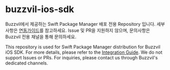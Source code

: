 # buzzvil-ios-sdk

Buzzvil에서 제공하는 Swift Package Manager 배포 전용 Repository 입니다. 
세부 사항은 [연동가이드](https://docs.buzzvil.com/docs/buzzbenefit-ios/v5/introduction)를 참고하세요. 
Issue 및 PR을 지원하지 않으며, 문의사항은 Buzzvil 전용 채널을 통해 문의하세요.

This repository is used for Swift Package Manager distribution for Buzzvil iOS SDK. 
For more details, please refer to the [Integration Guide](https://docs.buzzvil.com/docs/buzzbenefit-ios/v5/introduction). 
We do not support Issues or PRs. For inquiries, please contact us through Buzzvil's dedicated channels.
